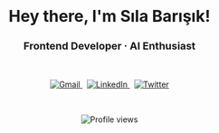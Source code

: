 <br/>
<h1 align="center">
  Hey there, I'm Sıla Barışık!
</h1>

<h3 align="center" style="font-size:18px;">
  Frontend Developer · AI Enthusiast
</h3>

<br/>

<p align="center">
  <a href="mailto:silabarisik@gmail.com">
    <img src="https://img.shields.io/badge/Gmail-EA4335?style=for-the-badge&logo=gmail&logoColor=white" alt="Gmail">
  </a>
  &nbsp;
  <a href="https://www.linkedin.com/in/slabarsk/">
    <img src="https://img.shields.io/badge/LinkedIn-0A66C2?style=for-the-badge&logo=linkedin&logoColor=white" alt="LinkedIn">
  </a>
  &nbsp;
  <a href="https://twitter.com/slabarsk">
    <img src="https://img.shields.io/badge/Twitter-1DA1F2?style=for-the-badge&logo=twitter&logoColor=white" alt="Twitter">
  </a>
</p>

<br/>

<p align="center">
  <img src="https://komarev.com/ghpvc/?username=your-github-slabarsk&color=orange&style=for-the-badge" alt="Profile views"/>
</p>

</details>
